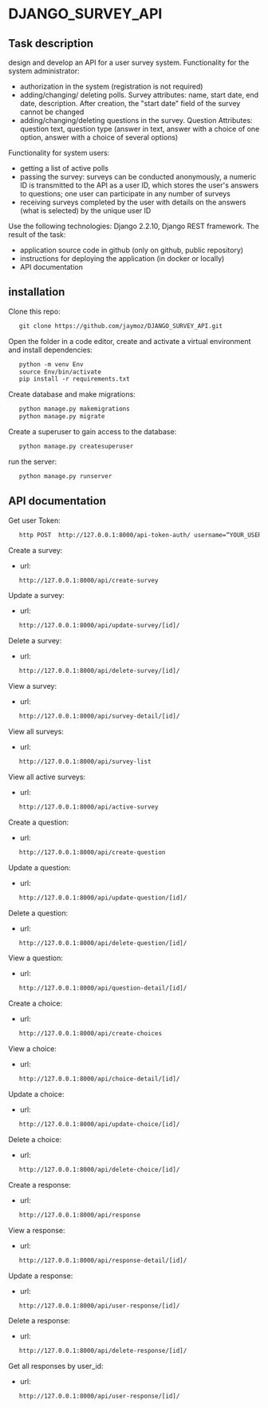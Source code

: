 # DJANGO_SURVEY_API
## Task description
design and develop an API for a user survey system.
Functionality for the system administrator:

- authorization in the system (registration is not required)
- adding/changing/ deleting polls. Survey attributes: name, start date, end date, description. After creation, the "start date" field of the survey cannot be changed
- adding/changing/deleting questions in the survey. Question Attributes: question text, question type (answer in text, answer with a choice of one option, answer with a choice of several options)

Functionality for system users:
- getting a list of active polls
- passing the survey: surveys can be conducted anonymously, a numeric ID is transmitted to the API as a user ID, which stores the user's answers to questions; one user can participate in any number of surveys
- receiving surveys completed by the user with details on the answers (what is selected) by the unique user ID

Use the following technologies: Django 2.2.10, Django REST framework.
The result of the task:
- application source code in github (only on github, public repository)
-  instructions for deploying the application (in docker or locally)
-  API documentation

## installation
Clone this repo:
```html
   git clone https://github.com/jaymoz/DJANGO_SURVEY_API.git
```
Open the folder in a code editor, create and activate a virtual environment and install dependencies:
```html
   python -m venv Env
   source Env/bin/activate
   pip install -r requirements.txt 
```
Create database and make migrations:
```html
   python manage.py makemigrations
   python manage.py migrate
```
Create a superuser to gain access to the database:
```html
   python manage.py createsuperuser
```
run the server:
```html
   python manage.py runserver
```

## API documentation
Get user Token:
```html
   http POST  http://127.0.0.1:8000/api-token-auth/ username=“YOUR_USERNAME" password=“YOUR_PASSWORD”
```
Create a survey:
- url: 
``` html
   http://127.0.0.1:8000/api/create-survey
  ```
Update a survey:
- url: 
``` html
   http://127.0.0.1:8000/api/update-survey/[id]/
  ```
Delete a survey:
- url: 
``` html
   http://127.0.0.1:8000/api/delete-survey/[id]/
  ```
View a survey:
- url: 
``` html
   http://127.0.0.1:8000/api/survey-detail/[id]/
  ```
View all surveys:
- url: 
``` html
   http://127.0.0.1:8000/api/survey-list
  ```
View all active surveys:
- url: 
``` html
   http://127.0.0.1:8000/api/active-survey
  ```
Create a question:
- url: 
``` html
   http://127.0.0.1:8000/api/create-question
  ```
Update a question:
- url: 
``` html
   http://127.0.0.1:8000/api/update-question/[id]/
  ```
Delete a question:
- url: 
``` html
   http://127.0.0.1:8000/api/delete-question/[id]/
  ```
View a question:
- url: 
``` html
   http://127.0.0.1:8000/api/question-detail/[id]/
  ```
Create a choice:
- url: 
``` html
   http://127.0.0.1:8000/api/create-choices
  ```
View a choice:
- url: 
``` html
   http://127.0.0.1:8000/api/choice-detail/[id]/
  ```
Update a choice:
- url: 
``` html
   http://127.0.0.1:8000/api/update-choice/[id]/
  ```
Delete a choice:
- url: 
``` html
   http://127.0.0.1:8000/api/delete-choice/[id]/
  ```
Create a response:
- url: 
``` html
   http://127.0.0.1:8000/api/response
  ```
View a response:
- url: 
``` html
   http://127.0.0.1:8000/api/response-detail/[id]/
  ```

Update a response:
- url: 
``` html
   http://127.0.0.1:8000/api/user-response/[id]/
  ```
Delete a response:
- url: 
``` html
   http://127.0.0.1:8000/api/delete-response/[id]/
  ```
Get all responses by user_id:
- url: 
``` html
   http://127.0.0.1:8000/api/user-response/[id]/
  ```
